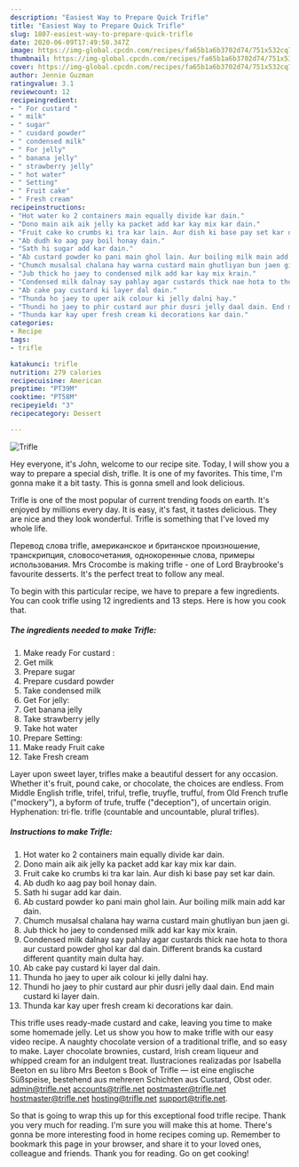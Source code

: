 ```yaml
---
description: "Easiest Way to Prepare Quick Trifle"
title: "Easiest Way to Prepare Quick Trifle"
slug: 1807-easiest-way-to-prepare-quick-trifle
date: 2020-06-09T17:49:50.347Z
image: https://img-global.cpcdn.com/recipes/fa65b1a6b3702d74/751x532cq70/trifle-recipe-main-photo.jpg
thumbnail: https://img-global.cpcdn.com/recipes/fa65b1a6b3702d74/751x532cq70/trifle-recipe-main-photo.jpg
cover: https://img-global.cpcdn.com/recipes/fa65b1a6b3702d74/751x532cq70/trifle-recipe-main-photo.jpg
author: Jennie Guzman
ratingvalue: 3.1
reviewcount: 12
recipeingredient:
- " For custard "
- " milk"
- " sugar"
- " cusdard powder"
- " condensed milk"
- " For jelly"
- " banana jelly"
- " strawberry jelly"
- " hot water"
- " Setting"
- " Fruit cake"
- " Fresh cream"
recipeinstructions:
- "Hot water ko 2 containers main equally divide kar dain."
- "Dono main aik aik jelly ka packet add kar kay mix kar dain."
- "Fruit cake ko crumbs ki tra kar lain. Aur dish ki base pay set kar dain."
- "Ab dudh ko aag pay boil honay dain."
- "Sath hi sugar add kar dain."
- "Ab custard powder ko pani main ghol lain. Aur boiling milk main add kar dain."
- "Chumch musalsal chalana hay warna custard main ghutliyan bun jaen gi."
- "Jub thick ho jaey to condensed milk add kar kay mix krain."
- "Condensed milk dalnay say pahlay agar custards thick nae hota to thora aur custard powder ghol kar dal dain. Different brands ka custard different quantity main dulta hay."
- "Ab cake pay custard ki layer dal dain."
- "Thunda ho jaey to uper aik colour ki jelly dalni hay."
- "Thundi ho jaey to phir custard aur phir dusri jelly daal dain. End main custard ki layer dain."
- "Thunda kar kay uper fresh cream ki decorations kar dain."
categories:
- Recipe
tags:
- trifle

katakunci: trifle 
nutrition: 279 calories
recipecuisine: American
preptime: "PT39M"
cooktime: "PT58M"
recipeyield: "3"
recipecategory: Dessert

---
```



![Trifle](https://img-global.cpcdn.com/recipes/fa65b1a6b3702d74/751x532cq70/trifle-recipe-main-photo.jpg)

Hey everyone, it's John, welcome to our recipe site. Today, I will show you a way to prepare a special dish, trifle. It is one of my favorites. This time, I'm gonna make it a bit tasty. This is gonna smell and look delicious.

Trifle is one of the most popular of current trending foods on earth. It's enjoyed by millions every day. It is easy, it's fast, it tastes delicious. They are nice and they look wonderful. Trifle is something that I've loved my whole life.

Перевод слова trifle, американское и британское произношение, транскрипция, словосочетания, однокоренные слова, примеры использования. Mrs Crocombe is making trifle - one of Lord Braybrooke&#39;s favourite desserts. It&#39;s the perfect treat to follow any meal.


To begin with this particular recipe, we have to prepare a few ingredients. You can cook trifle using 12 ingredients and 13 steps. Here is how you cook that.

<!--inarticleads1-->

##### The ingredients needed to make Trifle:

1. Make ready  For custard :
1. Get  milk
1. Prepare  sugar
1. Prepare  cusdard powder
1. Take  condensed milk
1. Get  For jelly:
1. Get  banana jelly
1. Take  strawberry jelly
1. Take  hot water
1. Prepare  Setting:
1. Make ready  Fruit cake
1. Take  Fresh cream


Layer upon sweet layer, trifles make a beautiful dessert for any occasion. Whether it&#39;s fruit, pound cake, or chocolate, the choices are endless. From Middle English trifle, trifel, triful, trefle, truyfle, trufful, from Old French trufle (&#34;mockery&#34;), a byform of trufe, truffe (&#34;deception&#34;), of uncertain origin. Hyphenation: tri‧fle. trifle (countable and uncountable, plural trifles). 

<!--inarticleads2-->

##### Instructions to make Trifle:

1. Hot water ko 2 containers main equally divide kar dain.
1. Dono main aik aik jelly ka packet add kar kay mix kar dain.
1. Fruit cake ko crumbs ki tra kar lain. Aur dish ki base pay set kar dain.
1. Ab dudh ko aag pay boil honay dain.
1. Sath hi sugar add kar dain.
1. Ab custard powder ko pani main ghol lain. Aur boiling milk main add kar dain.
1. Chumch musalsal chalana hay warna custard main ghutliyan bun jaen gi.
1. Jub thick ho jaey to condensed milk add kar kay mix krain.
1. Condensed milk dalnay say pahlay agar custards thick nae hota to thora aur custard powder ghol kar dal dain. Different brands ka custard different quantity main dulta hay.
1. Ab cake pay custard ki layer dal dain.
1. Thunda ho jaey to uper aik colour ki jelly dalni hay.
1. Thundi ho jaey to phir custard aur phir dusri jelly daal dain. End main custard ki layer dain.
1. Thunda kar kay uper fresh cream ki decorations kar dain.


This trifle uses ready-made custard and cake, leaving you time to make some homemade jelly. Let us show you how to make trifle with our easy video recipe. A naughty chocolate version of a traditional trifle, and so easy to make. Layer chocolate brownies, custard, Irish cream liqueur and whipped cream for an indulgent treat. Ilustraciones realizadas por Isabella Beeton en su libro Mrs Beeton s Book of Trifle — ist eine englische Süßspeise, bestehend aus mehreren Schichten aus Custard, Obst oder. admin@trifle.net accounts@trifle.net postmaster@trifle.net hostmaster@trifle.net hosting@trifle.net support@trifle.net. 

So that is going to wrap this up for this exceptional food trifle recipe. Thank you very much for reading. I'm sure you will make this at home. There's gonna be more interesting food in home recipes coming up. Remember to bookmark this page in your browser, and share it to your loved ones, colleague and friends. Thank you for reading. Go on get cooking!
